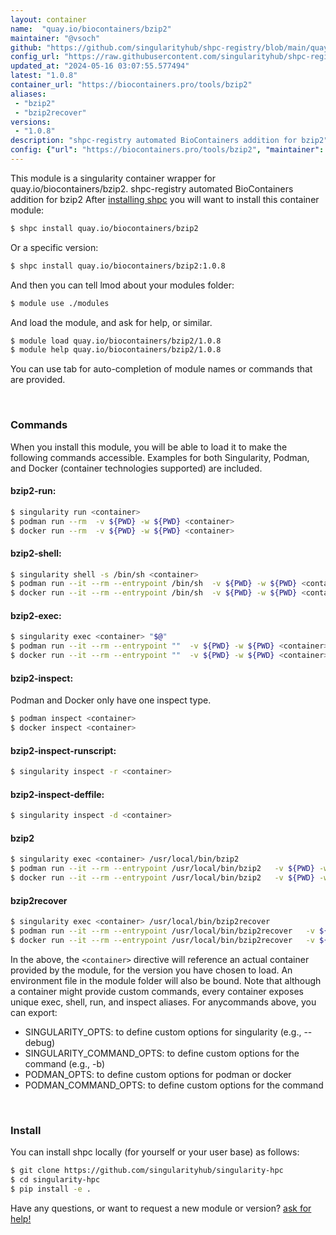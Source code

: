 ```yaml
---
layout: container
name:  "quay.io/biocontainers/bzip2"
maintainer: "@vsoch"
github: "https://github.com/singularityhub/shpc-registry/blob/main/quay.io/biocontainers/bzip2/container.yaml"
config_url: "https://raw.githubusercontent.com/singularityhub/shpc-registry/main/quay.io/biocontainers/bzip2/container.yaml"
updated_at: "2024-05-16 03:07:55.577494"
latest: "1.0.8"
container_url: "https://biocontainers.pro/tools/bzip2"
aliases:
 - "bzip2"
 - "bzip2recover"
versions:
 - "1.0.8"
description: "shpc-registry automated BioContainers addition for bzip2"
config: {"url": "https://biocontainers.pro/tools/bzip2", "maintainer": "@vsoch", "description": "shpc-registry automated BioContainers addition for bzip2", "latest": {"1.0.8": "sha256:4cf525c3120b73c85922fd6b688a30bb5a3aee93a2323ef3539ff204e297aa24"}, "tags": {"1.0.8": "sha256:4cf525c3120b73c85922fd6b688a30bb5a3aee93a2323ef3539ff204e297aa24"}, "docker": "quay.io/biocontainers/bzip2", "aliases": {"bzip2": "/usr/local/bin/bzip2", "bzip2recover": "/usr/local/bin/bzip2recover"}}
---
```


This module is a singularity container wrapper for quay.io/biocontainers/bzip2.
shpc-registry automated BioContainers addition for bzip2
After [installing shpc](#install) you will want to install this container module:


```bash
$ shpc install quay.io/biocontainers/bzip2
```

Or a specific version:

```bash
$ shpc install quay.io/biocontainers/bzip2:1.0.8
```

And then you can tell lmod about your modules folder:

```bash
$ module use ./modules
```

And load the module, and ask for help, or similar.

```bash
$ module load quay.io/biocontainers/bzip2/1.0.8
$ module help quay.io/biocontainers/bzip2/1.0.8
```

You can use tab for auto-completion of module names or commands that are provided.

<br>

### Commands

When you install this module, you will be able to load it to make the following commands accessible.
Examples for both Singularity, Podman, and Docker (container technologies supported) are included.

#### bzip2-run:

```bash
$ singularity run <container>
$ podman run --rm  -v ${PWD} -w ${PWD} <container>
$ docker run --rm  -v ${PWD} -w ${PWD} <container>
```

#### bzip2-shell:

```bash
$ singularity shell -s /bin/sh <container>
$ podman run --it --rm --entrypoint /bin/sh  -v ${PWD} -w ${PWD} <container>
$ docker run --it --rm --entrypoint /bin/sh  -v ${PWD} -w ${PWD} <container>
```

#### bzip2-exec:

```bash
$ singularity exec <container> "$@"
$ podman run --it --rm --entrypoint ""  -v ${PWD} -w ${PWD} <container> "$@"
$ docker run --it --rm --entrypoint ""  -v ${PWD} -w ${PWD} <container> "$@"
```

#### bzip2-inspect:

Podman and Docker only have one inspect type.

```bash
$ podman inspect <container>
$ docker inspect <container>
```

#### bzip2-inspect-runscript:

```bash
$ singularity inspect -r <container>
```

#### bzip2-inspect-deffile:

```bash
$ singularity inspect -d <container>
```


#### bzip2

```bash
$ singularity exec <container> /usr/local/bin/bzip2
$ podman run --it --rm --entrypoint /usr/local/bin/bzip2   -v ${PWD} -w ${PWD} <container> -c " $@"
$ docker run --it --rm --entrypoint /usr/local/bin/bzip2   -v ${PWD} -w ${PWD} <container> -c " $@"
```


#### bzip2recover

```bash
$ singularity exec <container> /usr/local/bin/bzip2recover
$ podman run --it --rm --entrypoint /usr/local/bin/bzip2recover   -v ${PWD} -w ${PWD} <container> -c " $@"
$ docker run --it --rm --entrypoint /usr/local/bin/bzip2recover   -v ${PWD} -w ${PWD} <container> -c " $@"
```



In the above, the `<container>` directive will reference an actual container provided
by the module, for the version you have chosen to load. An environment file in the
module folder will also be bound. Note that although a container
might provide custom commands, every container exposes unique exec, shell, run, and
inspect aliases. For anycommands above, you can export:

 - SINGULARITY_OPTS: to define custom options for singularity (e.g., --debug)
 - SINGULARITY_COMMAND_OPTS: to define custom options for the command (e.g., -b)
 - PODMAN_OPTS: to define custom options for podman or docker
 - PODMAN_COMMAND_OPTS: to define custom options for the command

<br>

### Install

You can install shpc locally (for yourself or your user base) as follows:

```bash
$ git clone https://github.com/singularityhub/singularity-hpc
$ cd singularity-hpc
$ pip install -e .
```

Have any questions, or want to request a new module or version? [ask for help!](https://github.com/singularityhub/singularity-hpc/issues)